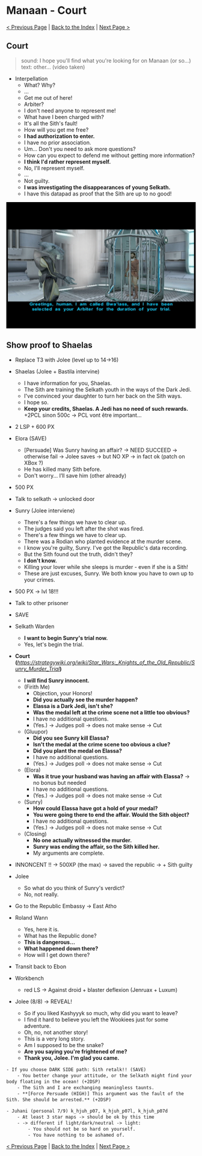 
# Manaan - Court

[< Previous Page](067_Manaan.md)
| [Back to the Index](./000_Index.md)
| [Next Page >](./069_Manaan.md)

## Court

> sound: I hope you'll find what you're looking for on Manaan (or so...)
> text: other...
> (video taken)

- Interpellation
	- What? Why?
	- …
	- Get me out of here!
	- Arbiter?
	- I don't need anyone to represent me!
	- What have I been charged with?
	- It's all the Sith's fault!
	- How will you get me free?
	- **I had authorization to enter.**
	- I have no prior association.
	- Um... Don't you need to ask more questions?
	- How can you expect to defend me without getting more information?
	- **I think I'd rather represent myself.**
	- No, I'll represent myself.
	- …
	- Not guilty.
	- **I was investigating the disappearances of young Selkath.**
	- I have this datapad as proof that the Sith are up to no good!

![KOTOR Guide-16](../resources/images/screenshots/KOTOR%20Guide-16.png)

## Show proof to Shaelas

- Replace T3 with Jolee (level up to 14->16)
- Shaelas (Jolee + Bastila intervine)
    - I have information for you, Shaelas.
    - The Sith are training the Selkath youth in the ways of the Dark Jedi.
    - I've convinced your daughter to turn her back on the Sith ways.
    - I hope so.
    - **Keep your credits, Shaelas. A Jedi has no need of such rewards.** +2PCL sinon 500c -> PCL vont être important…
- 2 LSP + 600 PX
- Elora (SAVE)
    - [Persuade] Was Sunry having an affair? 
        -> NEED SUCCEED -> otherwise fail -> Jolee saves -> but NO XP -> in fact ok (patch on XBox ?)
    - He has killed many Sith before.
    - Don't worry... I’ll save him (other already)
- 500 PX


- Talk to selkath -> unlocked door
- Sunry (Jolee interviene)
    - There's a few things we have to clear up.
    - The judges said you left after the shot was fired.
    - There's a few things we have to clear up.
    - There was a Rodian who planted evidence at the murder scene.
    - I know you're guilty, Sunry. I've got the Republic's data recording.
    - But the Sith found out the truth, didn't they?
    - **I don't know.**
    - Killing your lover while she sleeps is murder - even if she is a Sith!
    - These are just excuses, Sunry. We both know you have to own up to your crimes.
- 500 PX -> lvl 18!!!
- Talk to other prisoner
- SAVE
- Selkath Warden
    - **I want to begin Sunry's trial now.**
    - Yes, let's begin the trial.
- **Court (**_https://strategywiki.org/wiki/Star_Wars:_Knights_of_the_Old_Republic/Sunry_Murder_Trial_**)**
    - **I will find Sunry innocent.**
    - (Firith Me)
        - Objection, your Honors!
        - **Did you actually see the murder happen?**
        - **Elassa is a Dark Jedi, isn't she?**
        - **Was the medal left at the crime scene not a little too obvious?**
        - I have no additional questions.
        - (Yes.) -> Judges poll -> does not make sense -> Cut
    - (Gluupor)
        - **Did you see Sunry kill Elassa?**
        - **Isn't the medal at the crime scene too obvious a clue?**
        - **Did you plant the medal on Elassa?**
        - I have no additional questions.
        - (Yes.) -> Judges poll -> does not make sense -> Cut
    - (Elora)
        - **Was it true your husband was having an affair with Elassa?** -> no bonus but needed
        - I have no additional questions.
        - (Yes.) -> Judges poll -> does not make sense -> Cut
    - (Sunry)
        - **How could Elassa have got a hold of your medal?**
        - **You were going there to end the affair. Would the Sith object?**
        - I have no additional questions.
        - (Yes.) -> Judges poll -> does not make sense -> Cut
    - (Closing)
        - **No one actually witnessed the murder.**
        - **Sunry was ending the affair, so the Sith killed her.**
        - My arguments are complete.
- INNONCENT !! -> 500XP (the max) -> saved the republic -> + Sith guilty
- Jolee
    - So what do you think of Sunry's verdict?
    - No, not really.


- Go to the Republic Embassy -> East Atho
- Roland Wann
    - Yes, here it is.
    - What has the Republic done?
    - **This is dangerous...**
    - **What happened down there?**
    - How will I get down there?
- Transit back to Ebon
- Workbench
    - red LS -> Against droid + blaster deflexion (Jenruax + Luxum)
- Jolee (8/8) -> REVEAL!
    - So if you liked Kashyyyk so much, why did you want to leave?
    - I find it hard to believe you left the Wookiees just for some adventure.
    - Oh, no, not another story!
    - This is a very long story.
    - Am I supposed to be the snake?
    - **Are you saying you're frightened of me?**
    - **Thank you, Jolee. I'm glad you came.**


[//]: # (- Sith Base Entrance)
[//]: # (- Droid)
[//]: # (    - **I heard the Embassy was attacked ?** -> LOL response du droid)
[//]: # (    - _BUG : still can go in the Sith base_)
[//]: # (- Go back to the central place of the area)


```
- If you choose DARK SIDE path: Sith retalk!! (SAVE)
    - You better change your attitude, or the Selkath might find your body floating in the ocean! (+2DSP)
    - The Sith and I are exchanging meaningless taunts.
    - **[Force Persuade (HIGH)] This argument was the fault of the Sith. She should be arrested.** (+2DSP)
```



```
- Juhani (personal 7/9) k_hjuh_p07, k_hjuh_p07l, k_hjuh_p07d
    - At least 3 star maps -> should be ok by this time
    - -> different if light/dark/neutral -> light:
        - You should not be so hard on yourself.
        - You have nothing to be ashamed of.
```



[< Previous Page](067_Manaan.md)
| [Back to the Index](./000_Index.md)
| [Next Page >](./069_Manaan.md)
